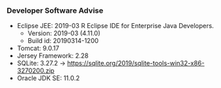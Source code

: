 ### Developer Software Advise

* Eclipse JEE: 2019-03 R Eclipse IDE for Enterprise Java Developers.
    * Version: 2019-03 (4.11.0)
    * Build id: 20190314-1200
* Tomcat: 9.0.17
* Jersey Framework: 2.28
* SQLite: 3.27.2
    -> https://sqlite.org/2019/sqlite-tools-win32-x86-3270200.zip
* Oracle JDK SE: 11.0.2
